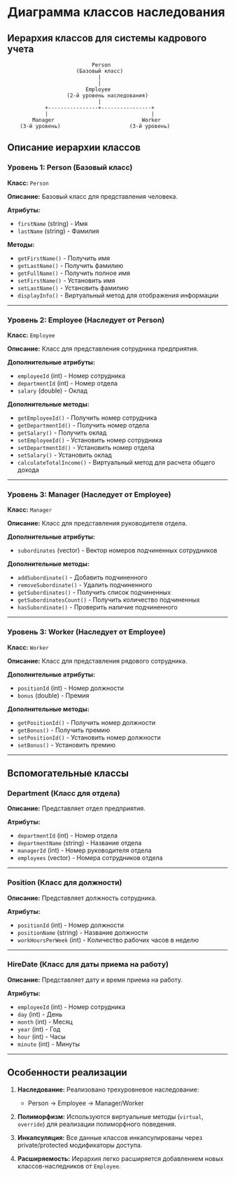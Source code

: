 # Диаграмма классов наследования

## Иерархия классов для системы кадрового учета

```
                           Person
                      (Базовый класс)
                             |
                             |
                         Employee
                   (2-й уровень наследования)
                             |
            +----------------+----------------+
            |                                 |
        Manager                            Worker
    (3-й уровень)                      (3-й уровень)
```

## Описание иерархии классов

### Уровень 1: Person (Базовый класс)

**Класс:** `Person`

**Описание:** Базовый класс для представления человека.

**Атрибуты:**
- `firstName` (string) - Имя
- `lastName` (string) - Фамилия

**Методы:**
- `getFirstName()` - Получить имя
- `getLastName()` - Получить фамилию
- `getFullName()` - Получить полное имя
- `setFirstName()` - Установить имя
- `setLastName()` - Установить фамилию
- `displayInfo()` - Виртуальный метод для отображения информации

---

### Уровень 2: Employee (Наследует от Person)

**Класс:** `Employee`

**Описание:** Класс для представления сотрудника предприятия.

**Дополнительные атрибуты:**
- `employeeId` (int) - Номер сотрудника
- `departmentId` (int) - Номер отдела
- `salary` (double) - Оклад

**Дополнительные методы:**
- `getEmployeeId()` - Получить номер сотрудника
- `getDepartmentId()` - Получить номер отдела
- `getSalary()` - Получить оклад
- `setEmployeeId()` - Установить номер сотрудника
- `setDepartmentId()` - Установить номер отдела
- `setSalary()` - Установить оклад
- `calculateTotalIncome()` - Виртуальный метод для расчета общего дохода

---

### Уровень 3: Manager (Наследует от Employee)

**Класс:** `Manager`

**Описание:** Класс для представления руководителя отдела.

**Дополнительные атрибуты:**
- `subordinates` (vector<int>) - Вектор номеров подчиненных сотрудников

**Дополнительные методы:**
- `addSubordinate()` - Добавить подчиненного
- `removeSubordinate()` - Удалить подчиненного
- `getSubordinates()` - Получить список подчиненных
- `getSubordinatesCount()` - Получить количество подчиненных
- `hasSubordinate()` - Проверить наличие подчиненного

---

### Уровень 3: Worker (Наследует от Employee)

**Класс:** `Worker`

**Описание:** Класс для представления рядового сотрудника.

**Дополнительные атрибуты:**
- `positionId` (int) - Номер должности
- `bonus` (double) - Премия

**Дополнительные методы:**
- `getPositionId()` - Получить номер должности
- `getBonus()` - Получить премию
- `setPositionId()` - Установить номер должности
- `setBonus()` - Установить премию

---

## Вспомогательные классы

### Department (Класс для отдела)

**Описание:** Представляет отдел предприятия.

**Атрибуты:**
- `departmentId` (int) - Номер отдела
- `departmentName` (string) - Название отдела
- `managerId` (int) - Номер руководителя отдела
- `employees` (vector<int>) - Номера сотрудников отдела

---

### Position (Класс для должности)

**Описание:** Представляет должность сотрудника.

**Атрибуты:**
- `positionId` (int) - Номер должности
- `positionName` (string) - Название должности
- `workHoursPerWeek` (int) - Количество рабочих часов в неделю

---

### HireDate (Класс для даты приема на работу)

**Описание:** Представляет дату и время приема на работу.

**Атрибуты:**
- `employeeId` (int) - Номер сотрудника
- `day` (int) - День
- `month` (int) - Месяц
- `year` (int) - Год
- `hour` (int) - Часы
- `minute` (int) - Минуты

---

## Особенности реализации

1. **Наследование:** Реализовано трехуровневое наследование:
   - Person → Employee → Manager/Worker

2. **Полиморфизм:** Используются виртуальные методы (`virtual`, `override`) для реализации полиморфного поведения.

3. **Инкапсуляция:** Все данные классов инкапсулированы через private/protected модификаторы доступа.

4. **Расширяемость:** Иерархия легко расширяется добавлением новых классов-наследников от `Employee`.


